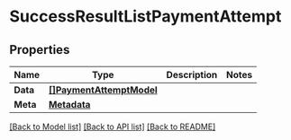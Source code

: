 # SuccessResultListPaymentAttempt

## Properties

Name | Type | Description | Notes
------------ | ------------- | ------------- | -------------
**Data** | [**[]PaymentAttemptModel**](PaymentAttemptModel.md) |  | 
**Meta** | [**Metadata**](Metadata.md) |  | 

[[Back to Model list]](../README.md#documentation-for-models) [[Back to API list]](../README.md#documentation-for-api-endpoints) [[Back to README]](../README.md)


